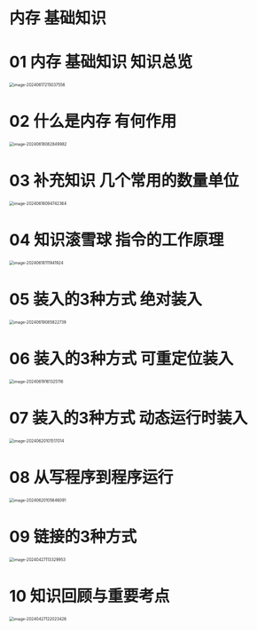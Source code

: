 # 内存 基础知识



# 01 内存 基础知识 知识总览

<img src="https://cvp.oss-cn-shanghai.aliyuncs.com/picgo/202406172150062.png" alt="image-20240617215037556" style="zoom:50%;" />



# 02 什么是内存 有何作用

<img src="https://cvp.oss-cn-shanghai.aliyuncs.com/picgo/202406180828643.png" alt="image-20240618082849982" style="zoom:50%;" />



# 03 补充知识 几个常用的数量单位

<img src="C:\Users\51532\AppData\Roaming\Typora\typora-user-images\image-20240618094742364.png" alt="image-20240618094742364" style="zoom:50%;" />



# 04 知识滚雪球 指令的工作原理

<img src="https://cvp.oss-cn-shanghai.aliyuncs.com/picgo/202406181119384.png" alt="image-20240618111941924" style="zoom:50%;" />



# 05 装入的3种方式 绝对装入

<img src="https://cvp.oss-cn-shanghai.aliyuncs.com/picgo/202406190858937.png" alt="image-20240619085822739" style="zoom:50%;" />



# 06 装入的3种方式 可重定位装入

<img src="https://cvp.oss-cn-shanghai.aliyuncs.com/picgo/202406191613294.png" alt="image-20240619161325116" style="zoom:50%;" />



# 07 装入的3种方式 动态运行时装入

<img src="https://cvp.oss-cn-shanghai.aliyuncs.com/picgo/202406201015234.png" alt="image-20240620101517014" style="zoom: 50%;" />



# 08 从写程序到程序运行

<img src="https://cvp.oss-cn-shanghai.aliyuncs.com/picgo/202406201056409.png" alt="image-20240620105646091" style="zoom:50%;" />



# 09 链接的3种方式

<img src="https://cvp.oss-cn-shanghai.aliyuncs.com/picgo/202404271133094.png" alt="image-20240427113329953" style="zoom:50%;" />



# 10 知识回顾与重要考点

<img src="https://cvp.oss-cn-shanghai.aliyuncs.com/picgo/202404271220631.png" alt="image-20240427122023426" style="zoom:50%;" />